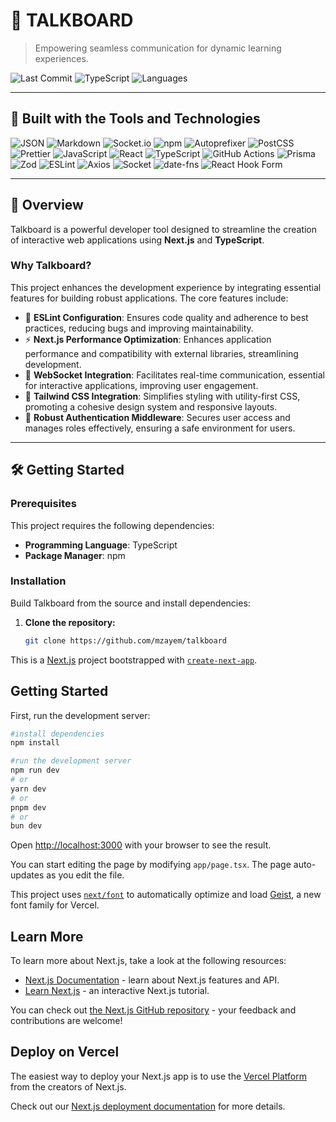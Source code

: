# 🚀 TALKBOARD

> Empowering seamless communication for dynamic learning experiences.

![Last Commit](https://img.shields.io/badge/last%20commit-june-blue.svg)
![TypeScript](https://img.shields.io/badge/typescript-97.5%25-blue.svg)
![Languages](https://img.shields.io/badge/languages-3-blue.svg)

---

## 🔧 Built with the Tools and Technologies

![JSON](https://img.shields.io/badge/-JSON-black?logo=json)
![Markdown](https://img.shields.io/badge/-Markdown-black?logo=markdown)
![Socket.io](https://img.shields.io/badge/-Socket.io-black?logo=socket.io)
![npm](https://img.shields.io/badge/-npm-red?logo=npm)
![Autoprefixer](https://img.shields.io/badge/-Autoprefixer-red?logo=autoprefixer)
![PostCSS](https://img.shields.io/badge/-PostCSS-orange?logo=postcss)
![Prettier](https://img.shields.io/badge/-Prettier-yellow?logo=prettier)
![JavaScript](https://img.shields.io/badge/-JavaScript-black?logo=javascript)
![React](https://img.shields.io/badge/-React-skyblue?logo=react)
![TypeScript](https://img.shields.io/badge/-TypeScript-blue?logo=typescript)
![GitHub Actions](https://img.shields.io/badge/-GitHub%20Actions-blue?logo=githubactions)
![Prisma](https://img.shields.io/badge/-Prisma-black?logo=prisma)
![Zod](https://img.shields.io/badge/-Zod-blueviolet)
![ESLint](https://img.shields.io/badge/-ESLint-purple?logo=eslint)
![Axios](https://img.shields.io/badge/-Axios-purple?logo=axios)
![Socket](https://img.shields.io/badge/-Socket-purple)
![date-fns](https://img.shields.io/badge/-datefns-pink)
![React Hook Form](https://img.shields.io/badge/-React%20Hook%20Form-pink)

---

## 📖 Overview

Talkboard is a powerful developer tool designed to streamline the creation of interactive web applications using **Next.js** and **TypeScript**.

### Why Talkboard?

This project enhances the development experience by integrating essential features for building robust applications. The core features include:

- 🚀 **ESLint Configuration**: Ensures code quality and adherence to best practices, reducing bugs and improving maintainability.
- ⚡ **Next.js Performance Optimization**: Enhances application performance and compatibility with external libraries, streamlining development.
- 🧠 **WebSocket Integration**: Facilitates real-time communication, essential for interactive applications, improving user engagement.
- 🎨 **Tailwind CSS Integration**: Simplifies styling with utility-first CSS, promoting a cohesive design system and responsive layouts.
- 🔐 **Robust Authentication Middleware**: Secures user access and manages roles effectively, ensuring a safe environment for users.

---

## 🛠 Getting Started

### Prerequisites

This project requires the following dependencies:

- **Programming Language**: TypeScript
- **Package Manager**: npm

### Installation

Build Talkboard from the source and install dependencies:

1. **Clone the repository:**

   ```bash
   git clone https://github.com/mzayem/talkboard
   ```

This is a [Next.js](https://nextjs.org) project bootstrapped with [`create-next-app`](https://nextjs.org/docs/app/api-reference/cli/create-next-app).

## Getting Started

First, run the development server:

```bash
#install dependencies
npm install

#run the development server
npm run dev
# or
yarn dev
# or
pnpm dev
# or
bun dev
```

Open [http://localhost:3000](http://localhost:3000) with your browser to see the result.

You can start editing the page by modifying `app/page.tsx`. The page auto-updates as you edit the file.

This project uses [`next/font`](https://nextjs.org/docs/app/building-your-application/optimizing/fonts) to automatically optimize and load [Geist](https://vercel.com/font), a new font family for Vercel.

## Learn More

To learn more about Next.js, take a look at the following resources:

- [Next.js Documentation](https://nextjs.org/docs) - learn about Next.js features and API.
- [Learn Next.js](https://nextjs.org/learn) - an interactive Next.js tutorial.

You can check out [the Next.js GitHub repository](https://github.com/vercel/next.js) - your feedback and contributions are welcome!

## Deploy on Vercel

The easiest way to deploy your Next.js app is to use the [Vercel Platform](https://vercel.com/new?utm_medium=default-template&filter=next.js&utm_source=create-next-app&utm_campaign=create-next-app-readme) from the creators of Next.js.

Check out our [Next.js deployment documentation](https://nextjs.org/docs/app/building-your-application/deploying) for more details.
